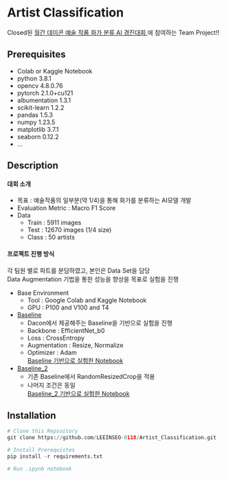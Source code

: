 # Artist Classification  
Closed된 [월간 데이콘 예술 작품 화가 분류 AI 경진대회
](https://dacon.io/competitions/official/236006/overview/description)에 참여하는 Team Project!!  
## Prerequisites
* Colab or Kaggle Notebook
* python 3.8.1
* opencv 4.8.0.76
* pytorch 2.1.0+cu121
* albumentation 1.3.1
* scikit-learn 1.2.2
* pandas 1.5.3
* numpy 1.23.5
* matplotlib 3.7.1
* seaborn 0.12.2
* ...
## Description
#### 대회 소개
* 목표 : 예술작품의 일부분(약 1/4)을 통해 화가를 분류하는 AI모델 개발
* Evaluation Metric : Macro F1 Score
* Data
    * Train : 5911 images
    * Test : 12670 images (1/4 size)
    * Class : 50 artists
#### 프로젝트 진행 방식 
각 팀원 별로 파트를 분담하였고, 본인은 Data Set을 담당  
Data Augmentation 기법을 통한 성능을 향상을 목표로 실험을 진행
* Base Environment
    * Tool : Google Colab and Kaggle Notebook
    * GPU : P100 and V100 and T4
* [Baseline](https://github.com/LEEINSEO-0118/Artist_Classification/blob/main/BaseLine/CV_Project_Baseline.ipynb)
    * Dacon에서 제공해주는 Baseline을 기반으로 실험을 진행
    * Backbone : EfficientNet_b0
    * Loss : CrossEntropy
    * Augmentation : Resize, Normalize
    * Optimizer : Adam  
    [Baseline 기반으로 실험한 Notebook](https://github.com/LEEINSEO-0118/Artist_Classification/tree/main/BaseLine_1_Test) 
* [Baseline_2](https://github.com/LEEINSEO-0118/Artist_Classification/blob/main/BaseLine/CV_Project_Baseline_2.ipynb)
    * 기존 Baseline에서 RandomResizedCrop을 적용
    * 나머지 조건은 동일  
    [Baseline_2 기반으로 실험한 Notebook](https://github.com/LEEINSEO-0118/Artist_Classification/tree/main/BaseLine_2_Test)

## Installation
```python
# Clone this Repsoitory
git clone https://github.com/LEEINSEO-0118/Artist_Classification.git

# Install Prerequistes
pip install -r requirements.txt

# Run .ipynb notebook
```
